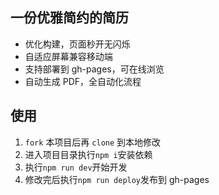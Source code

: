 ## 一份优雅简约的简历

- 优化构建，页面秒开无闪烁
- 自适应屏幕兼容移动端
- 支持部署到 gh-pages，可在线浏览
- 自动生成 PDF，全自动化流程

## 使用

1. `fork` 本项目后再 `clone` 到本地修改
2. 进入项目目录执行`npm i`安装依赖
3. 执行`npm run dev`开始开发
4. 修改完后执行`npm run deploy`发布到 gh-pages
